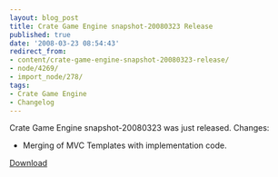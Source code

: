 ```yaml
---
layout: blog_post
title: Crate Game Engine snapshot-20080323 Release
published: true
date: '2008-03-23 08:54:43'
redirect_from:
- content/crate-game-engine-snapshot-20080323-release/
- node/4269/
- import_node/278/
tags:
- Crate Game Engine
- Changelog
---
```


Crate Game Engine snapshot-20080323 was just released. Changes:

-   Merging of MVC Templates with implementation code.

[Download](http://code.google.com/p/crategameengine/downloads/list)
